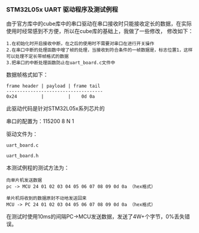 ###	STM32L05x UART 驱动程序及测试例程 ###

由于官方库中的cube库中的串口驱动在串口接收时只能接收定长的数据，在实际使用时经常感到不方便，所以在cube库的基础上，我做了一些修改，
修改如下：
	
	1.在初始化时开启接收中断，在之后的使用时不需要对串口在进行开关操作
	2.在串口中断的处理函数中增了帧的处理，当接收到符合条件的一帧数据是，标志位置1，这样可以处理不定长带帧格式的数据
	3.把串口的中断处理函数防止在uart_board.c文件中


	
数据帧格式如下：

	frame header | payload | frame tail
	------------------------------------
	0x24		 |		   |	0d 0a

此驱动代码是针对STM32L05x系列芯片的

串口的配置为：115200 8 N 1

驱动文件为：

	uart_board.c

	uart_board.h

本测试例程的测试方法为：
	
	向单片机发送数据
	pc -> MCU 24 01 02 03 04 05 06 07 08 09 0d 0a （hex格式）
	
	单片机将收到的数据原封不动地发送回来
	MCU -> PC 24 01 02 03 04 05 06 07 08 09 0d 0a （hex格式）

在测试时使用10ms的间隔PC->MCU发送数据，发送了4W+个字节，0%丢失错误。




